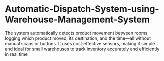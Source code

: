 # Automatic-Dispatch-System-using-Warehouse-Management-System
The system automatically detects product movement between rooms, logging which product moved, its destination, and the time—all without manual scans or buttons. It uses cost-effective sensors, making it simple and ideal for small warehouses to track inventory accurately and efficiently in real time
